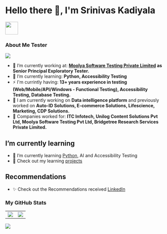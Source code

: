 # Hello there 👋, I'm Srinivas Kadiyala

<a href="https://www.linkedin.com/in/srinivasskc/"><img src="https://www.vectorlogo.zone/logos/linkedin/linkedin-icon.svg" width="40" height="40"/></a>


### About Me Tester
![](https://komarev.com/ghpvc/?username=srinivasskc)

- 🔭 I’m currently working at: __[Moolya Software Testing Private Limited](https://moolya.com/) as Senior Principal Exploratory Tester.__ 
- 🌱 I’m currently learning: __Python, Accessibility Testing__
- ⚡ I'm currintly having: __13+ years experience in testing (Web/Mobile/API/Windows - Functional Testing), Accessibility Testing, Database Testing.__
- 🎁 I am currently working on __Data intelligence platform__ and previously worked on __Auto-ID Solutions, E-commerce Solutions, Lifescience, Marketing, CDP Solutions.__
- 💬 Companies worked for: __ITC Infotech, Unilog Content Solutions Pvt Ltd, Moolya Software Testing Pvt Ltd, Bridgetree Research Services Private Limited.__

## I’m currently learning
- 🌱 I’m currently learning [Python](https://github.com/srinivasskc/Python_Course_Testing), AI and Accessibility Testing
- 📑 Check out my learning [projects](https://bit.ly/skcrepos)

## Recommendations
- ✨ Check out the Recommendations received [LinkedIn](https://bit.ly/skclinkrecom)

### My GitHub Stats

<table>
    <tr>
        <td>
            <img src="https://github-readme-stats.vercel.app/api?username=srinivasskc&count_private=true&show_icons=true&theme=tokyonight"/>
        </td>
        <td>
            <img src="https://github-readme-stats.vercel.app/api/top-langs/?username=srinivasskc&langs_count=10&layout=compact&hide=php,scss,css,html,batchfile,gherkin,freemarker,xslt,tsql,ruby"/>
        </td>
    </tr>
</table>




![](https://hit.yhype.me/github/profile?user_id=26836928)



